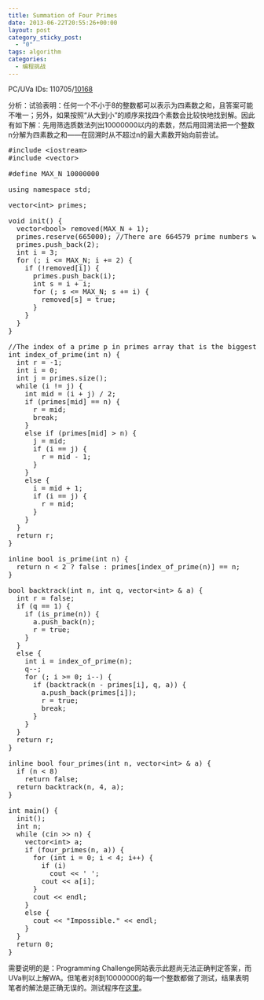 ```yaml
---
title: Summation of Four Primes
date: 2013-06-22T20:55:26+00:00
layout: post
category_sticky_post:
  - "0"
tags: algorithm
categories:
  - 编程挑战
---
```

PC/UVa IDs: 110705/<a href="http://uva.onlinejudge.org/index.php?option=com_onlinejudge&#038;Itemid=8&#038;page=show_problem&#038;problem=1109" target="_blank">10168</a>

分析：试验表明：任何一个不小于8的整数都可以表示为四素数之和，且答案可能不唯一；另外，如果按照“从大到小”的顺序来找四个素数会比较快地找到解。因此有如下解：先用筛选质数法列出10000000以内的素数，然后用回溯法把一个整数n分解为四素数之和——在回溯时从不超过n的最大素数开始向前尝试。<!--more-->

<pre class="brush: cpp; title: ; notranslate" title="">#include &lt;iostream&gt;
#include &lt;vector&gt;

#define MAX_N 10000000

using namespace std;

vector&lt;int&gt; primes;

void init() {
  vector&lt;bool&gt; removed(MAX_N + 1);
  primes.reserve(665000); //There are 664579 prime numbers within 10000000
  primes.push_back(2);
  int i = 3;
  for (; i &lt;= MAX_N; i += 2) {
    if (!removed[i]) {
      primes.push_back(i);
      int s = i + i;
      for (; s &lt;= MAX_N; s += i) {
        removed[s] = true;
      }
    }
  }
}

//The index of a prime p in primes array that is the biggest prime not bigger than n.
int index_of_prime(int n) {
  int r = -1;
  int i = 0;
  int j = primes.size();
  while (i != j) {
    int mid = (i + j) / 2;
    if (primes[mid] == n) {
      r = mid;
      break;
    }
    else if (primes[mid] &gt; n) {
      j = mid;
      if (i == j) {
        r = mid - 1;
      }
    }
    else {
      i = mid + 1;
      if (i == j) {
        r = mid;
      }
    }
  }
  return r;
}

inline bool is_prime(int n) {
  return n &lt; 2 ? false : primes[index_of_prime(n)] == n;
}

bool backtrack(int n, int q, vector&lt;int&gt; & a) {
  int r = false;
  if (q == 1) {
    if (is_prime(n)) {
      a.push_back(n);
      r = true;
    }
  }
  else {
    int i = index_of_prime(n);
    q--;
    for (; i &gt;= 0; i--) {
      if (backtrack(n - primes[i], q, a)) {
        a.push_back(primes[i]);
        r = true;
        break;
      }
    }
  }
  return r;
}

inline bool four_primes(int n, vector&lt;int&gt; & a) {
  if (n &lt; 8)
    return false;
  return backtrack(n, 4, a);
}

int main() {
  init();
  int n;
  while (cin &gt;&gt; n) {
    vector&lt;int&gt; a;
    if (four_primes(n, a)) {
      for (int i = 0; i &lt; 4; i++) {
        if (i)
          cout &lt;&lt; ' ';
        cout &lt;&lt; a[i];
      }
      cout &lt;&lt; endl;
    }
    else {
      cout &lt;&lt; "Impossible." &lt;&lt; endl;
    }
  }
  return 0;
}
</pre>

需要说明的是：Programming Challenge网站表示此题尚无法正确判定答案，而UVa判以上解WA。但笔者对8到10000000的每一个整数都做了测试，结果表明笔者的解法是正确无误的。测试程序在<a href="https://code.google.com/p/programming-challenges-robert/source/browse/ch7_ex5_test.rb" target="_blank">这里</a>。

<div class="addtoany_share_save_container addtoany_content_bottom">
  <div class="a2a_kit a2a_kit_size_32 addtoany_list a2a_target" id="wpa2a_45">
    <a class="a2a_button_facebook" href="http://www.addtoany.com/add_to/facebook?linkurl=http%3A%2F%2Fkuangtong.me%2F2013%2F06%2F22%2Fsummation-of-four-primes%2F&linkname=Summation%20of%20Four%20Primes" title="Facebook" rel="nofollow" target="_blank"></a><a class="a2a_button_twitter" href="http://www.addtoany.com/add_to/twitter?linkurl=http%3A%2F%2Fkuangtong.me%2F2013%2F06%2F22%2Fsummation-of-four-primes%2F&linkname=Summation%20of%20Four%20Primes" title="Twitter" rel="nofollow" target="_blank"></a><a class="a2a_button_google_plus" href="http://www.addtoany.com/add_to/google_plus?linkurl=http%3A%2F%2Fkuangtong.me%2F2013%2F06%2F22%2Fsummation-of-four-primes%2F&linkname=Summation%20of%20Four%20Primes" title="Google+" rel="nofollow" target="_blank"></a><a class="a2a_button_sina_weibo" href="http://www.addtoany.com/add_to/sina_weibo?linkurl=http%3A%2F%2Fkuangtong.me%2F2013%2F06%2F22%2Fsummation-of-four-primes%2F&linkname=Summation%20of%20Four%20Primes" title="Sina Weibo" rel="nofollow" target="_blank"></a><a class="a2a_dd addtoany_share_save" href="https://www.addtoany.com/share_save"></a>
  </div>
</div>